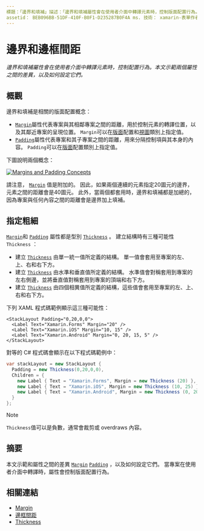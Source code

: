 ```yaml
---
標題：「邊界和填補」描述：「邊界和填補屬性會在使用者介面中轉譯元素時，控制版面配置行為。 本文將示範兩個屬性之間的差異，以及如何設定它們。」
assetid： BEB096BB-51DF-410F-B0F1-D235287B0F4A ms. 技術： xamarin-表單作者： davidbritch ms. author： dabritch ms. 日期：04/27/2016 否-loc： [ Xamarin.Forms ， Xamarin.Essentials ]
---
```


# <a name="margin-and-padding"></a>邊界和邊框間距

_邊界和填補屬性會在使用者介面中轉譯元素時，控制配置行為。本文示範兩個屬性之間的差異，以及如何設定它們。_

## <a name="overview"></a>概觀

邊界和填補是相關的版面配置概念：

- [`Margin`](xref:Xamarin.Forms.View.Margin)屬性代表專案與其相鄰專案之間的距離，用於控制元素的轉譯位置，以及其鄰近專案的呈現位置。 `Margin`可以在[版面](~/xamarin-forms/user-interface/controls/layouts.md)配置和[視圖](~/xamarin-forms/user-interface/controls/views.md)類別上指定值。
- [`Padding`](xref:Xamarin.Forms.Layout.Padding)屬性代表專案和其子專案之間的距離，用來分隔控制項與其本身的內容。 `Padding`可以在[版面](~/xamarin-forms/user-interface/controls/layouts.md)配置類別上指定值。

下圖說明兩個概念：

[![](margin-and-padding-images/margins-and-padding-sml.png "Margins and Padding Concepts")](margin-and-padding-images/margins-and-padding.png#lightbox "Margins and Padding Concepts")

請注意， [`Margin`](xref:Xamarin.Forms.View.Margin) 值是附加的。 因此，如果兩個連續的元素指定20圖元的邊界，元素之間的距離會是40圖元。 此外，當兩個都套用時，邊界和填補都是加總的，因為專案與任何內容之間的距離會是邊界加上填補。

## <a name="specifying-a-thickness"></a>指定粗細

[`Margin`](xref:Xamarin.Forms.View.Margin)和 [`Padding`](xref:Xamarin.Forms.Layout.Padding) 屬性都是型別 [`Thickness`](xref:Xamarin.Forms.Thickness) 。 建立結構時有三種可能性 `Thickness` ：

- 建立 [`Thickness`](xref:Xamarin.Forms.Thickness) 由單一統一值所定義的結構。 單一值會套用至專案的左、上、右和右下方。
- 建立 [`Thickness`](xref:Xamarin.Forms.Thickness) 由水準和垂直值所定義的結構。 水準值會對稱套用到專案的左右側邊，並將垂直值對稱套用到專案的頂端和右下方。
- 建立 [`Thickness`](xref:Xamarin.Forms.Thickness) 由四個相異值所定義的結構，這些值會套用至專案的左、上、右和右下方。

下列 XAML 程式碼範例顯示這三種可能性：

```xaml
<StackLayout Padding="0,20,0,0">
  <Label Text="Xamarin.Forms" Margin="20" />
  <Label Text="Xamarin.iOS" Margin="10, 15" />
  <Label Text="Xamarin.Android" Margin="0, 20, 15, 5" />
</StackLayout>
```

對等的 C# 程式碼會顯示在以下程式碼範例中：

```csharp
var stackLayout = new StackLayout {
  Padding = new Thickness(0,20,0,0),
  Children = {
    new Label { Text = "Xamarin.Forms", Margin = new Thickness (20) },
    new Label { Text = "Xamarin.iOS", Margin = new Thickness (10, 25) },
    new Label { Text = "Xamarin.Android", Margin = new Thickness (0, 20, 15, 5) }
  }
};
```

> [!NOTE]
> `Thickness`值可以是負數，通常會裁剪或 overdraws 內容。

## <a name="summary"></a>摘要

本文示範和屬性之間的差異 [`Margin`](xref:Xamarin.Forms.View.Margin) [`Padding`](xref:Xamarin.Forms.Layout.Padding) ，以及如何設定它們。 當專案在使用者介面中轉譯時，屬性會控制版面配置行為。

## <a name="related-links"></a>相關連結

- [Margin](xref:Xamarin.Forms.View.Margin)
- [邊框間距](xref:Xamarin.Forms.Layout.Padding)
- [Thickness](xref:Xamarin.Forms.Thickness)
